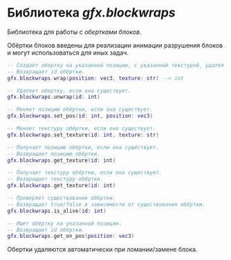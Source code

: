 # Библиотека *gfx.blockwraps*

Библиотека для работы с *обертками блоков*.

Обёртки блоков введены для реализации анимации разрушения блоков и могут
использоваться для иных задач.

```lua
-- Создаёт обертку на указанной позиции, с указанной текстурой, удаляя существующую на позиции.
-- Возвращает id обёртки.
gfx.blockwraps.wrap(position: vec3, texture: str) --> int

-- Удаляет обертку, если она существует.
gfx.blockwraps.unwrap(id: int)

-- Меняет позицию обёртки, если она существует.
gfx.blockwraps.set_pos(id: int, position: vec3)

-- Меняет текстуру обёртки, если она существует.
gfx.blockwraps.set_texture(id: int, texture: str)

-- Получает позицию обёртки, если она существует.
-- Возвращает позицию обёртки.
gfx.blockwraps.get_texture(id: int)

-- Получает текстуру обёртки, если она существует.
-- Возвращает текстуру обёртки.
gfx.blockwraps.get_texture(id: int)

-- Проверяет существование обёртки.
-- Возвращает true/false в зависимости от существования обёртки.
gfx.blockwraps.is_alive(id: int)

-- Ищет обёртку на указанной позиции.
-- Возвращает id обёртки.
gfx.blockwraps.get_on_pos(position: vec3)
```

Обертки удаляются автоматически при ломании/замене блока.
